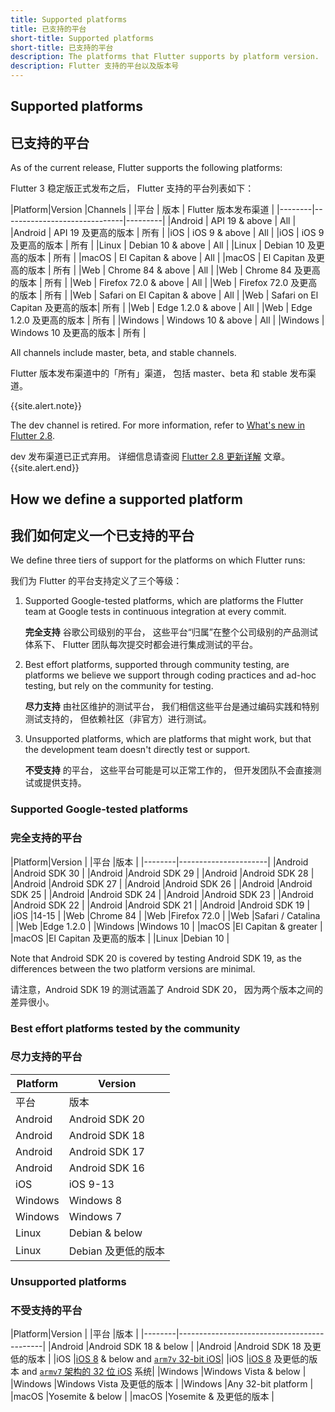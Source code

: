 ```yaml
---
title: Supported platforms
title: 已支持的平台
short-title: Supported platforms
short-title: 已支持的平台
description: The platforms that Flutter supports by platform version.
description: Flutter 支持的平台以及版本号
---
```


## Supported platforms

## 已支持的平台

As of the current release,
Flutter supports the following platforms:

Flutter 3 稳定版正式发布之后，
Flutter 支持的平台列表如下：

|Platform|Version                       |Channels |
|平台     | 版本                         | Flutter 版本发布渠道 |
|--------|------------------------------|---------|
|Android | API 19 & above               | All     |
|Android | API 19 及更高的版本            | 所有    |
|iOS     | iOS 9 & above                | All     |
|iOS     | iOS 9 及更高的版本             | 所有     |
|Linux   | Debian 10 & above            | All     |
|Linux   | Debian 10 及更高的版本         | 所有     |
|macOS   | El Capitan & above           | All     |
|macOS   | El Capitan 及更高的版本        | 所有     |
|Web     | Chrome 84  & above           | All     |
|Web     | Chrome 84  及更高的版本        | 所有     |
|Web     | Firefox 72.0 & above         | All     |
|Web     | Firefox 72.0 及更高的版本      | 所有     |
|Web     | Safari on El Capitan & above | All     |
|Web     | Safari on El Capitan 及更高的版本| 所有   |
|Web     | Edge 1.2.0 & above           | All     |
|Web     | Edge 1.2.0 及更高的版本        | 所有     |
|Windows | Windows 10 & above           | All     |
|Windows | Windows 10 及更高的版本        | 所有     |

All channels include master, beta,
and stable channels. 

Flutter 版本发布渠道中的「所有」渠道，
包括 master、beta 和 stable 发布渠道。

{{site.alert.note}}

  The dev channel is retired. For more information,
  refer to [What's new in Flutter 2.8][].
  
  dev 发布渠道已正式弃用。
  详细信息请查阅 [Flutter 2.8 更新详解][] 文章。
{{site.alert.end}}

[What's new in Flutter 2.8]: {{site.medium}}/flutter/whats-new-in-flutter-2-8-d085b763d181
[Flutter 2.8 更新详解]: https://flutter.cn/posts/whats-new-in-flutter-2-8

## How we define a supported platform

## 我们如何定义一个已支持的平台

We define three tiers of support for the platforms on
which Flutter runs:

我们为 Flutter 的平台支持定义了三个等级：

1. Supported Google-tested platforms,
   which are platforms the Flutter team at 
   Google tests in continuous integration at every commit. 

   **完全支持** 谷歌公司级别的平台，
   这些平台“归属”在整个公司级别的产品测试体系下、
   Flutter 团队每次提交时都会进行集成测试的平台。

1. Best effort platforms, supported through community
   testing, are platforms we believe we support through
   coding practices and ad-hoc testing,
   but rely on the community for testing.

   **尽力支持** 由社区维护的测试平台，
   我们相信这些平台是通过编码实践和特别测试支持的，
   但依赖社区（非官方）进行测试。

1. Unsupported platforms, which are platforms that
   might work, but that the development team
   doesn't directly test or support.

   **不受支持** 的平台，
   这些平台可能是可以正常工作的，
   但开发团队不会直接测试或提供支持。

### Supported Google-tested platforms

### 完全支持的平台

|Platform|Version               |
|平台    |版本                   |
|--------|----------------------|
|Android |Android SDK 30        |
|Android |Android SDK 29        |
|Android |Android SDK 28        |
|Android |Android SDK 27        |
|Android |Android SDK 26        |
|Android |Android SDK 25        |
|Android |Android SDK 24        |
|Android |Android SDK 23        |
|Android |Android SDK 22        |
|Android |Android SDK 21        |
|Android |Android SDK 19        |
|iOS     |14-15                 |
|Web     |Chrome 84             |
|Web     |Firefox 72.0          |
|Web     |Safari / Catalina     |
|Web     |Edge 1.2.0            |
|Windows |Windows 10            |
|macOS   |El Capitan & greater  |
|macOS   |El Capitan 及更高的版本 |
|Linux   |Debian 10             |

Note that Android SDK 20 is covered by
testing Android SDK 19, as the differences
between the two platform versions are minimal.

请注意，Android SDK 19 的测试涵盖了 Android SDK 20，
因为两个版本之间的差异很小。

### Best effort platforms tested by the community

### 尽力支持的平台

|Platform|Version       |
|--------|---------------|
|平台     |版本 
|Android |Android SDK 20 |
|Android |Android SDK 18 |
|Android |Android SDK 17 |
|Android |Android SDK 16 |
|iOS     |iOS 9-13       |
|Windows |Windows 8      |
|Windows |Windows 7      |
|Linux   |Debian & below |
|Linux   |Debian 及更低的版本|

### Unsupported platforms

### 不受支持的平台

|Platform|Version                                     |
|平台     |版本                                         |
|--------|--------------------------------------------|
|Android |Android SDK 18 & below                      |
|Android |Android SDK 18 及更低的版本                   |
|iOS     |[iOS 8][] & below and [`arm7v` 32-bit iOS][]|
|iOS     |[iOS 8][] 及更低的版本 and [`armv7` 架构的 32 位 iOS][`arm7v` 32-bit iOS] 系统|
|Windows |Windows Vista & below                       |
|Windows |Windows Vista 及更低的版本                    |
|Windows |Any 32-bit platform                         |
|macOS   |Yosemite & below                            |
|macOS   |Yosemite & 及更低的版本                       |

[iOS 8]: {{site.url}}/go/rfc-ios8-deprecation
[`arm7v` 32-bit iOS]: {{site.url}}/go/rfc-32-bit-ios-unsupported
